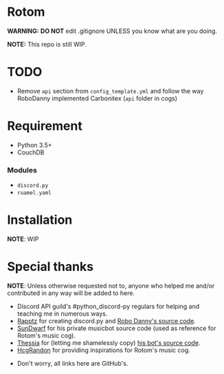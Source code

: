 # Rotom

**WARNING:** **DO NOT** edit .gitignore UNLESS you know what are you doing.

**NOTE:** This repo is still WIP.

# TODO

- Remove `api` section from `config_template.yml` and follow the way RoboDanny implemented Carbonitex (`api` folder in cogs)

# Requirement
- Python 3.5+
- CouchDB

### Modules
- `discord.py`
- `ruamel.yaml`

# Installation

**NOTE**: WIP

# Special thanks

**NOTE**: Unless otherwise requested not to, anyone who helped me and/or contributed in any way will be added to here.

- Discord API guild's #python_discord-py regulars for helping and teaching me in numerous ways.
- [Rapptz](https://github.com/Rapptz) for creating discord.py and [Robo Danny's source code](https://github.com/Rapptz/RoboDanny).
- [SunDwarf](https://github.com/SunDwarf) for his private musicbot source code (used as reference for Rotom's music cog).
- [Thessia](https://github.com/Thessia) for (letting me shamelessly copy) [his bot's source code](https://github.com/Thessia/Liara).
- [HcgRandon](https://github.com/hcgrandon) for providing inspirations for Rotom's music cog.

* Don't worry, all links here are GitHub's.
